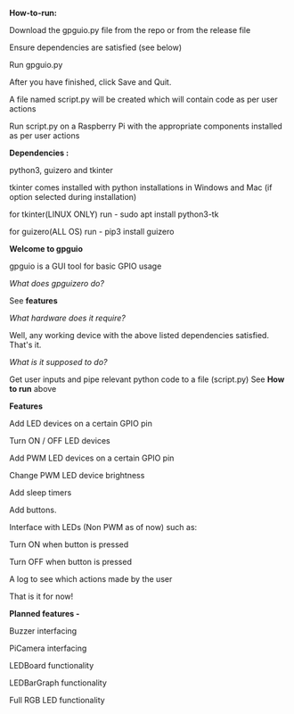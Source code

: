 **How-to-run:**

Download the gpguio.py file from the repo or from the release file

Ensure dependencies are satisfied (see below)

Run gpguio.py

After you have finished, click Save and Quit.

A file named script.py will be created which will contain code as per user actions

Run script.py on a Raspberry Pi with the appropriate components installed as per user actions


**Dependencies :**

python3, guizero and tkinter

tkinter comes installed with python installations in Windows and Mac (if option selected during installation)

for tkinter(LINUX ONLY) run - sudo apt install python3-tk
  
for guizero(ALL OS) run - pip3 install guizero


**Welcome to gpguio**

gpguio is a GUI tool for basic GPIO usage


_What does gpguizero do?_

See **features** 


_What hardware does it require?_

Well, any working device with the above listed dependencies satisfied. That's it.


_What is it supposed to do?_

Get user inputs and pipe relevant python code to a file (script.py)
See **How to run** above


**Features**

Add LED devices on a certain GPIO pin

Turn ON / OFF LED devices

Add PWM LED devices on a certain GPIO pin

Change PWM LED device brightness

Add sleep timers

Add buttons.

Interface with LEDs (Non PWM as of now) such as:

  Turn ON when button is pressed

  Turn OFF when button is pressed

A log to see which actions made by the user

That is it for now!

**Planned features -**

Buzzer interfacing

PiCamera interfacing

LEDBoard functionality

LEDBarGraph functionality

Full RGB LED functionality

